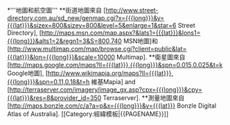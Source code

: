 *'''地圖和航空圖'''
**街道地圖來自 [http://www.street-directory.com.au/sd_new/genmap.cgi?x={{{long}}}&y={{{lat}}}&sizex=800&sizey=800&level=5&enlarge=1&star=6 Street Directory], [http://maps.msn.com/map.aspx?&lats1={{{lat}}}&lons1={{{long}}}&alts1=2&regn1=3&S=800,740 MSN地圖]和[http://www.multimap.com/map/browse.cgi?client=public&lat={{{lat}}}&lon={{{long}}}&scale=10000 Multimap].
**衛星圖來自[http://maps.google.com/maps?ll={{{lat}}},{{{long}}}&spn=0.015,0.025&t=k Google地圖], [http://www.wikimapia.org/maps?ll={{{lat}}},{{{long}}}&spn=0.11,0.18&t=h 維基Mapia] and [http://terraserver.com/imagery/image_gx.asp?cpx={{{long}}}&cpy={{{lat}}}&res=8&provider_id=350 Terraserver].
**測量地圖來自[http://maps.bonzle.com/c/a?a=p&x={{{long}}}&y={{{lat}}} Bonzle Digital Atlas of Australia].<noinclude>
[[Category:經緯模板|{{PAGENAME}}]]
</noinclude>